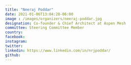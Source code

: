 ```yaml
---
title: "Neeraj Poddar"
date: 2021-01-06T13:04:28-06:00
image : /images/organizers/neeraj-poddar.jpg
designation: Co-founder & Chief Architect at Aspen Mesh
committee: Steering Committee Member
country: 
facebook: 
instagram: 
twitter: 
linkedin: https://www.linkedin.com/in/nrjpoddar/
github: 
---
```



